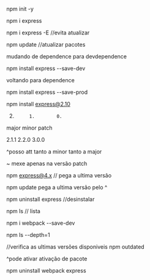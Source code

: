 npm init -y

npm i express

npm i express -E //evita atualizar

npm update //atualizar pacotes 

mudando de dependence para devdependence

npm install express --save-dev

voltando para dependence

npm install express --save-prod

npm install express@2.10

2.          1.        0.
major      minor    patch

2.1.1
2.2.0
3.0.0


^posso att tanto a minor tanto a major

~ mexe apenas na versão patch

npm express@4.x // pega a ultima versão

npm update pega a ultima versão pelo ^


npm uninstall express //desinstalar 

npm ls // lista 

npm i webpack --save-dev

npm ls --depth=1

//verifica as ultimas versões disponiveis
npm outdated

^pode ativar ativação de pacote 

npm uninstall webpack express